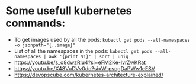 # Some usefull kubernetes commands:
* To get images used by all the pods: `kubectl get pods --all-namespaces -o jsonpath="{..image}"`
* List of all the namespaces in the pods: `kubectl get pods --all-namespaces | awk '{print $1}' | sort | uniq`
* https://youtu.be/s_o8dwzRlu4?si=eFM2Ke-IvrZwKRat
* https://youtu.be/X48VuDVv0do?si=W-psogDaPWw1eESV
* https://devopscube.com/kubernetes-architecture-explained/

